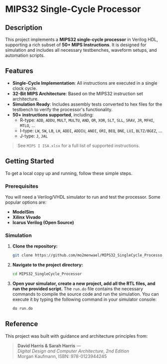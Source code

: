 # MIPS32 Single-Cycle Processor

## Description

This project implements a **MIPS32 single-cycle processor** in Verilog HDL, supporting a rich subset of **50+ MIPS Instructions**. It is designed for simulation and includes all necessary testbenches, waveform setups, and automation scripts.

## Features

* **Single-Cycle Implementation**: All instructions are executed in a single clock cycle.
* **32-Bit MIPS Architecture**: Based on the MIPS32 instruction set architecture.
* **Simulation Ready**: Includes assembly tests converted to hex files for the testbench to verify the processor's functionality.
* **50+ instructions supported**, including:
  - R-type: `ADD`, `ADDU`, `MULT`, `MULTU`, `AND`, `OR`, `XOR`, `SLT`, `SLL`, `SRAV`, `JR`, `MFHI`, `MTLO`, ...
  - I-type: `LW`, `SW`, `LB`, `LH`, `ADDI`, `ADDIU`, `ANDI`, `ORI`, `BEQ`, `BNE`, `LUI`, `BLTZ/BGEZ`, ...
  - J-type: `J`, `JAL`
 
>  See `MIPS I ISA.xlsx` for a full list of supported instructions.

## Getting Started

To get a local copy up and running, follow these simple steps.

### Prerequisites

You will need a Verilog/VHDL simulator to run and test the processor. Some popular options are:
* **ModelSim**
* **Xilinx Vivado**
* **Icarus Verilog (Open Source)**

### Simulation

1.  **Clone the repository:**
    ```sh
    git clone https://github.com/mo2menwael/MIPS32_SingleCycle_Processor.git
    ```
2.  **Navigate to the project directory:**
    ```sh
    cd MIPS32_SingleCycle_Processor
    ```
3.  **Open your simulator, create a new project, add all the RTL files, and run the provided script.** The `run.do` file contains the necessary commands to compile the source code and run the simulation. You can execute it by typing the following command in your simulator console:
    ```tcl
    do run.do
    ```

## Reference

This project was built with guidance and architecture principles from:

> **David Harris & Sarah Harris** —  
> _Digital Design and Computer Architecture, 2nd Edition_  
> Morgan Kaufmann, ISBN: 978-0123944245
